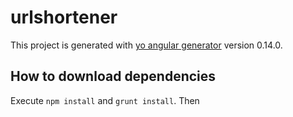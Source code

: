 # urlshortener

This project is generated with [yo angular generator](https://github.com/yeoman/generator-angular)
version 0.14.0.

## How to download dependencies

Execute  `npm install` and `grunt install`. Then